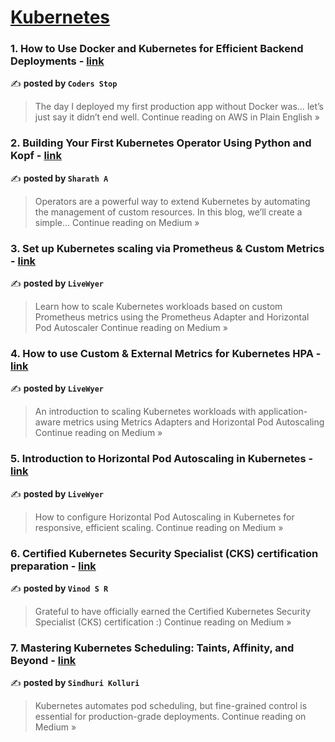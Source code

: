 
<h1><a href=https://medium.com/tag/kubernetes/recommended target="_blank" rel="noopener noreferrer">Kubernetes</a></h1>
<h3>1. How to Use Docker and Kubernetes for Efficient Backend Deployments - <a href="https://aws.plainenglish.io/how-to-use-docker-and-kubernetes-for-efficient-backend-deployments-9eff4c6dabeb?source=rss------kubernetes-5" target="_blank" rel="noopener noreferrer">link</a></h3>

✍️ **posted by `Coders Stop`**

<blockquote>The day I deployed my first production app without Docker was… let’s just say it didn’t end well.
Continue reading on AWS in Plain English »</blockquote>

<h3>2. Building Your First Kubernetes Operator Using Python and Kopf - <a href="https://medium.com/@sharath.a0410/building-your-first-kubernetes-operator-using-python-and-kopf-3400d048f946?source=rss------kubernetes-5" target="_blank" rel="noopener noreferrer">link</a></h3>

✍️ **posted by `Sharath A`**

<blockquote>Operators are a powerful way to extend Kubernetes by automating the management of custom resources. In this blog, we’ll create a simple…
Continue reading on Medium »</blockquote>

<h3>3. Set up Kubernetes scaling via Prometheus & Custom Metrics - <a href="https://medium.com/@livewyer/set-up-kubernetes-scaling-via-prometheus-custom-metrics-1246ecf7ef91?source=rss------kubernetes-5" target="_blank" rel="noopener noreferrer">link</a></h3>

✍️ **posted by `LiveWyer`**

<blockquote>Learn how to scale Kubernetes workloads based on custom Prometheus metrics using the Prometheus Adapter and Horizontal Pod Autoscaler
Continue reading on Medium »</blockquote>

<h3>4. How to use Custom & External Metrics for Kubernetes HPA - <a href="https://medium.com/@livewyer/how-to-use-custom-external-metrics-for-kubernetes-hpa-fb2d407ba9bb?source=rss------kubernetes-5" target="_blank" rel="noopener noreferrer">link</a></h3>

✍️ **posted by `LiveWyer`**

<blockquote>An introduction to scaling Kubernetes workloads with application-aware metrics using Metrics Adapters and Horizontal Pod Autoscaling
Continue reading on Medium »</blockquote>

<h3>5. Introduction to Horizontal Pod Autoscaling in Kubernetes - <a href="https://medium.com/@livewyer/introduction-to-horizontal-pod-autoscaling-in-kubernetes-07e57d0377a0?source=rss------kubernetes-5" target="_blank" rel="noopener noreferrer">link</a></h3>

✍️ **posted by `LiveWyer`**

<blockquote>How to configure Horizontal Pod Autoscaling in Kubernetes for responsive, efficient scaling.
Continue reading on Medium »</blockquote>

<h3>6. Certified Kubernetes Security Specialist (CKS) certification preparation - <a href="https://medium.com/@vinodsr007/certified-kubernetes-security-specialist-cks-certification-preparation-690e049a1243?source=rss------kubernetes-5" target="_blank" rel="noopener noreferrer">link</a></h3>

✍️ **posted by `Vinod S R`**

<blockquote>Grateful to have officially earned the Certified Kubernetes Security Specialist (CKS) certification :)
Continue reading on Medium »</blockquote>

<h3>7. Mastering Kubernetes Scheduling: Taints, Affinity, and Beyond  - <a href="https://medium.com/@sindhuri.kolluri99/mastering-kubernetes-scheduling-taints-affinity-and-beyond-e60b5daaf351?source=rss------kubernetes-5" target="_blank" rel="noopener noreferrer">link</a></h3>

✍️ **posted by `Sindhuri Kolluri`**

<blockquote>Kubernetes automates pod scheduling, but fine-grained control is essential for production-grade deployments.
Continue reading on Medium »</blockquote>

